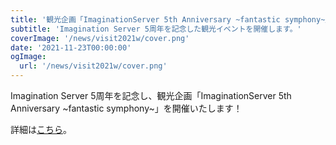 ```yaml
---
title: '観光企画「ImaginationServer 5th Anniversary ~fantastic symphony~」を開催！'
subtitle: 'Imagination Server 5周年を記念した観光イベントを開催します。'
coverImage: '/news/visit2021w/cover.png'
date: '2021-11-23T00:00:00'
ogImage:
  url: '/news/visit2021w/cover.png'
---
```


Imagination Server 5周年を記念し、観光企画「ImaginationServer 5th Anniversary ~fantastic symphony~」を開催いたします！

詳細は[こちら](/events/visit)。
